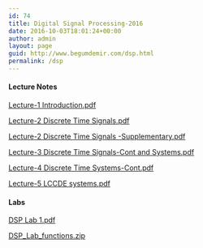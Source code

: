 ```yaml
---
id: 74
title: Digital Signal Processing-2016
date: 2016-10-03T18:01:24+00:00
author: admin
layout: page
guid: http://www.begumdemir.com/dsp.html
permalink: /dsp
---
```

<h4>Lecture Notes</h4>

<a href="./assets/docs/dsp/Lecture-1 Introduction.pdf">Lecture-1 Introduction.pdf</a>

<a href="./assets/docs/dsp/Lecture-2 Discrete Time Signals.pdf">Lecture-2 Discrete Time Signals.pdf</a>

<a href="./assets/docs/dsp/Lecture-2 Discrete Time Signals -Supplementary.pdf">Lecture-2 Discrete Time Signals -Supplementary.pdf</a>

<a href="./assets/docs/dsp/Lecture-3 Discrete Time Signals-Cont and Systems.pdf">Lecture-3 Discrete Time Signals-Cont and Systems.pdf</a>

<a href="./assets/docs/dsp/Lecture-4 Discrete Time Systems-Cont.pdf">Lecture-4 Discrete Time Systems-Cont.pdf</a>

<a href="./assets/docs/dsp/Lecture-5 LCCDE systems.pdf">Lecture-5 LCCDE systems.pdf</a>

<h4>Labs</h4>

<a href="./assets/docs/dsp/DSP Lab 1.pdf">DSP Lab 1.pdf</a>

<a href="./assets/docs/dsp/DSP_Lab_functions.zip">DSP_Lab_functions.zip</a>
